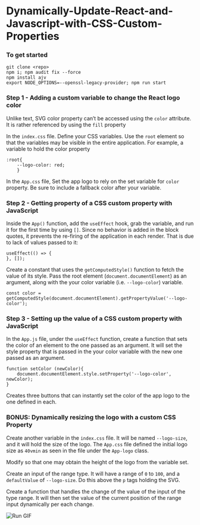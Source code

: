 # Dynamically-Update-React-and-Javascript-with-CSS-Custom-Properties

### To get started

```
git clone <repo>
npm i; npm audit fix --force
npm install ajv
export NODE_OPTIONS=--openssl-legacy-provider; npm run start
```

### Step 1 - Adding a custom variable to change the React logo color

Unlike text, SVG color property can’t be accessed using the `color` attribute. It is rather referenced by using the `fill` property

In the `index.css` file. Define your CSS variables. Use the `root` element so that the variables may be visible in the entire application. For example, a variable to hold the color property

```
:root{
    --logo-color: red;
    }
```

In the `App.css` file, Set the app logo to rely on the set variable for `color` property. Be sure to include a fallback color after your variable.

### Step 2 - Getting property of a CSS custom property with JavaScript

Inside the `App()` function, add the `useEffect` hook, grab the variable, and run it for the first time by using `[]`. Since no behavior is added in the block quotes, it prevents the re-firing of the application in each render. That is due to lack of values passed to it:

```
useEffect(() => {
}, []);
```

Create a constant that uses the `getComputedStyle()` function to fetch the value of its style.
Pass the root element (`document.documentElement`) as an argument, along with the your color variable (i.e. `--logo-color`) variable.

```
const color = getComputedStyle(document.documentElement).getPropertyValue('--logo-color');
```

### Step 3 - Setting up the value of a CSS custom property with JavaScript

In the `App.js` file, under the `useEffect` function, create a function that sets the color of an element to the one passed as an argument. It will set the style property that is passed in the your color variable with the new one passed as an argument.

```
function setColor (newColor){
    document.documentElement.style.setProperty('--logo-color', newColor);
}
```

Creates three buttons that can instantly set the color of the app logo to the one defined in each.

### BONUS: Dynamically resizing the logo with a custom CSS Property

Create another variable in the `index.css` file. It will be named `--logo-size`, and it will hold the size of the logo. The `App.css` file defined the initial logo size as `40vmin` as seen in the file under the `App-logo` class.

Modify so that one may obtain the height of the logo from the variable set.

Create an input of the range type. It will have a range of `0` to `100`, and a `defaultValue` of `--logo-size`. Do this above the `p` tags holding the SVG.

Create a function that handles the change of the value of the input of the type range. It will then set the value of the current position of the range input dynamically per each change.

![Run GIF](run-app.gif "Run GIF")
